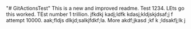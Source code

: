 "# GitActionsTest" 
This is a new and improved readme.
Test 1234. LEts go this worked. TEst number 1 trillion. jfkdkj  kadj;ldfk   kdasj;kldjskjdsaf;j f
attempt 10000. aak;fldjs dlkjd;salkjfdkf;la. More akdf;jkasd ;kf k ;ldsakfj;lk j
